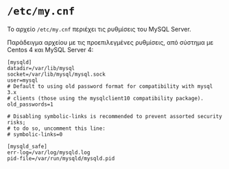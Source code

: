 <!-- -
Title: /etc/my.cnf
Description: Σημειώσεις για το αρχείο /etc/my.cnf
Author: Marios Zindilis
First Published: 2011-12-19
- -->

`/etc/my.cnf`
=============

Το αρχείο `/etc/my.cnf` περιέχει τις ρυθμίσεις του MySQL Server.

Παράδειγμα αρχείου με τις προεπιλεγμένες ρυθμίσεις, από σύστημα με 
Centos 4 και MySQL Server 4:

    [mysqld]
    datadir=/var/lib/mysql
    socket=/var/lib/mysql/mysql.sock
    user=mysql
    # Default to using old password format for compatibility with mysql 3.x
    # clients (those using the mysqlclient10 compatibility package).
    old_passwords=1
     
    # Disabling symbolic-links is recommended to prevent assorted security risks;
    # to do so, uncomment this line:
    # symbolic-links=0
     
    [mysqld_safe]
    err-log=/var/log/mysqld.log
    pid-file=/var/run/mysqld/mysqld.pid
